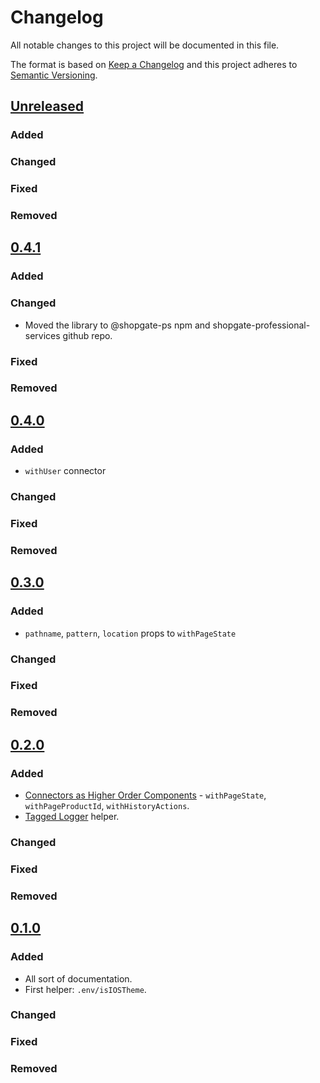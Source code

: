 # Changelog

All notable changes to this project will be documented in this file.

The format is based on [Keep a Changelog](http://keepachangelog.com/) and this project adheres to [Semantic Versioning](http://semver.org/).

## [Unreleased]
### Added
### Changed
### Fixed
### Removed

## [0.4.1]
### Added
### Changed
- Moved the library to @shopgate-ps npm and shopgate-professional-services github repo. 
### Fixed
### Removed

## [0.4.0]
### Added
- `withUser` connector
### Changed
### Fixed
### Removed

## [0.3.0]
### Added
- `pathname`, `pattern`, `location` props to `withPageState`
### Changed
### Fixed
### Removed

## [0.2.0]
### Added
- [Connectors as Higher Order Components] - `withPageState`, `withPageProductId`, `withHistoryActions`.
- [Tagged Logger] helper.
### Changed
### Fixed
### Removed

## [0.1.0]
### Added
- All sort of documentation.
- First helper: `.env/isIOSTheme`.
### Changed
### Fixed
### Removed

[Unreleased]: https://github.com/shopgate-professional-services/pwa-extension-kit/compare/v0.1.0...HEAD
[0.1.0]: https://github.com/shopgate-professional-services/pwa-extension-kit/compare/v0.0.1...v0.1.0
[0.2.0]: https://github.com/shopgate-professional-services/pwa-extension-kit/compare/v0.1.0...v0.2.0
[0.3.0]: https://github.com/shopgate-professional-services/pwa-extension-kit/compare/v0.2.0...v0.3.0
[0.4.0]: https://github.com/shopgate-professional-services/pwa-extension-kit/compare/v0.3.0...v0.4.0
[0.4.1]: https://github.com/shopgate-professional-services/pwa-extension-kit/compare/v0.4.0...v0.4.1

[Connectors as Higher Order Components]: https://github.com/shopgate-professional-services/pwa-extension-kit/blob/master/src/connectors/README.md
[Tagged Logger]: (https://github.com/shopgate-professional-services/pwa-extension-kit/blob/master/src/helpers/README.md)
